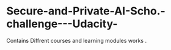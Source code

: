 # Secure-and-Private-AI-Scho.-challenge---Udacity-

Contains Diffrent courses and learning modules works .
